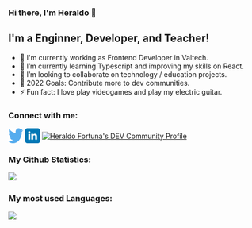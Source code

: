 ### Hi there, I'm Heraldo 👋

## I'm a Enginner, Developer, and Teacher!

- 🔭 I'm currently working as Frontend Developer in Valtech.
- 🌱 I’m currently learning Typescript and improving my skills on React.
- 👯 I’m looking to collaborate on technology / education projects.
- 🥅 2022 Goals: Contribute more to dev communities.
- ⚡ Fun fact: I love play videogames and play my electric guitar.

### Connect with me:

<p align="left">
  <a href="https://twitter.com/heraldofortuna" target="blank"><img align="center" src="assets/twitter.svg" alt="Twitter of Heraldo Fortuna" height="30" width="30" /></a>
  <a href="https://www.linkedin.com/in/heraldo-fortuna/" target="blank"><img align="center" src="assets/linkedin.svg" alt="Linkedin of Heraldo Fortuna" height="30" width="30" /></a>
  <a href="https://dev.to/heraldofortuna"><img align="center" src="https://d2fltix0v2e0sb.cloudfront.net/dev-badge.svg" alt="Heraldo Fortuna's DEV Community Profile" height="30" width="30" /></a>
</p>

### My Github Statistics:

<img height="180em" src="https://github-readme-stats.vercel.app/api?username=heraldofortuna&show_icons=true&hide_border=true" />

### My most used Languages:

<img height="180em" src="https://github-readme-stats.vercel.app/api/top-langs/?username=heraldofortuna&exclude_repo=KNN-Image-Classification&show_icons=true&hide_border=true&layout=compact&langs_count=8" />
